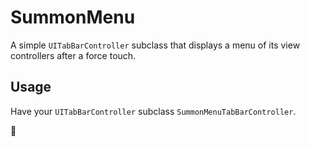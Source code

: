 # SummonMenu
A simple `UITabBarController` subclass that displays a menu of its view controllers after a force touch.

## Usage
Have your `UITabBarController` subclass `SummonMenuTabBarController`.

🤝
